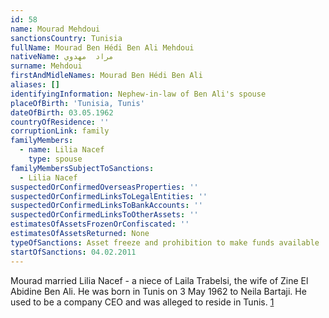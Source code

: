```yaml
---
id: 58
name: Mourad Mehdoui
sanctionsCountry: Tunisia
fullName: Mourad Ben Hédi Ben Ali Mehdoui
nativeName: مراد  مهدوي
surname: Mehdoui
firstAndMidleNames: Mourad Ben Hédi Ben Ali
aliases: []
identifyingInformation: Nephew-in-law of Ben Ali's spouse
placeOfBirth: 'Tunisia, Tunis'
dateOfBirth: 03.05.1962
countryOfResidence: ''
corruptionLink: family
familyMembers:
  - name: Lilia Nacef
    type: spouse
familyMembersSubjectToSanctions:
  - Lilia Nacef
suspectedOrConfirmedOverseasProperties: ''
suspectedOrConfirmedLinksToLegalEntities: ''
suspectedOrConfirmedLinksToBankAccounts: ''
suspectedOrConfirmedLinksToOtherAssets: ''
estimatesOfAssetsFrozenOrConfiscated: ''
estimatesOfAssetsReturned: None
typeOfSanctions: Asset freeze and prohibition to make funds available
startOfSanctions: 04.02.2011
---
```

Mourad married Lilia Nacef - a niece of Laila Trabelsi, the wife of Zine El 
Abidine Ben Ali. He was born in Tunis on 3 May 1962 to Neila Bartaji. He used to 
be a company CEO and was alleged to reside in Tunis. 
[1](https://eur-lex.europa.eu/legal-content/EN/TXT/?uri=CELEX:02011R0101-20170128)
